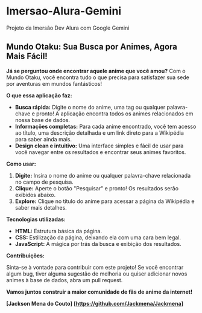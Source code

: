 # Imersao-Alura-Gemini

Projeto da Imersão Dev Alura com Google Gemini

## Mundo Otaku: Sua Busca por Animes, Agora Mais Fácil!

**Já se perguntou onde encontrar aquele anime que você amou?** Com o Mundo Otaku, você encontra tudo o que precisa para satisfazer sua sede por aventuras em mundos fantásticos!

**O que essa aplicação faz:**

- **Busca rápida:** Digite o nome do anime, uma tag ou qualquer palavra-chave e pronto! A aplicação encontra todos os animes relacionados em nossa base de dados.
- **Informações completas:** Para cada anime encontrado, você tem acesso ao título, uma descrição detalhada e um link direto para a Wikipédia para saber ainda mais.
- **Design clean e intuitivo:** Uma interface simples e fácil de usar para você navegar entre os resultados e encontrar seus animes favoritos.

**Como usar:**

1. **Digite:** Insira o nome do anime ou qualquer palavra-chave relacionada no campo de pesquisa.
2. **Clique:** Aperte o botão "Pesquisar" e pronto! Os resultados serão exibidos abaixo.
3. **Explore:** Clique no título do anime para acessar a página da Wikipédia e saber mais detalhes.

**Tecnologias utilizadas:**

- **HTML:** Estrutura básica da página.
- **CSS:** Estilização da página, deixando ela com uma cara bem legal.
- **JavaScript:** A mágica por trás da busca e exibição dos resultados.

**Contribuições:**

Sinta-se à vontade para contribuir com este projeto! Se você encontrar algum bug, tiver alguma sugestão de melhoria ou quiser adicionar novos animes à base de dados, abra um pull request.

**Vamos juntos construir a maior comunidade de fãs de anime da internet!**

**[Jackson Mena do Couto]**
**[https://github.com/Jackmena/Jackmena]**
